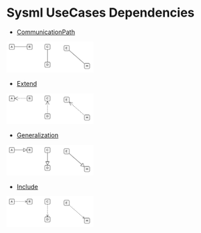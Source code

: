 # Sysml UseCases Dependencies


- [CommunicationPath](./communication-path.md)  
<img src="./communication-path.png" width="200"/>

- [Extend](./extend.md)  
<img src="./extend.png" width="200"/>

- [Generalization](./generalization.md)  
<img src="./generalization.png" width="200"/>

- [Include](./include.md)  
<img src="./include.png" width="200"/>
